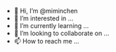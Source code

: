 - 👋 Hi, I’m @miminchen
- 👀 I’m interested in ...
- 🌱 I’m currently learning ...
- 💞️ I’m looking to collaborate on ...
- 📫 How to reach me ...

<!---
miminchen/miminchen is a ✨ special ✨ repository because its `README.md` (this file) appears on your GitHub profile.
You can click the Preview link to take a look at your changes.
--->
